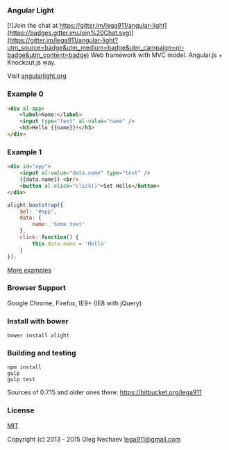 
### Angular Light

[![Join the chat at https://gitter.im/lega911/angular-light](https://badges.gitter.im/Join%20Chat.svg)](https://gitter.im/lega911/angular-light?utm_source=badge&utm_medium=badge&utm_campaign=pr-badge&utm_content=badge)
Web framework with MVC model. Angular.js + Knockout.js way.

Visit [angularlight.org](http://angularlight.org/)

### Example 0
``` html
<div al-app>
    <label>Name:</label>
    <input type="text" al-value="name" />
    <h3>Hello {{name}}!</h3>
</div>
```

### Example 1
``` html
<div id="app">
    <input al-value="data.name" type="text" />
    {{data.name}} <br/>
    <button al-click="click()">Set Hello</button>
</div>
```

``` js
alight.bootstrap({
    $el: '#app',
    data: {
        name: 'Some text'
    },
    click: function() {
        this.data.name = 'Hello'
    }
});
```

[More examples](http://angularlight.org/doc/examples.html)

### Browser Support
Google Chrome, Firefox, IE9+ (IE8 with jQuery)

### Install with bower
```bower install alight```

### Building and testing
```
npm install
gulp
gulp test
```

Sources of 0.7.15 and older ones there: https://bitbucket.org/lega911

### License
[MIT](http://opensource.org/licenses/MIT)

Copyright (c) 2013 - 2015 Oleg Nechaev <lega911@gmail.com>
